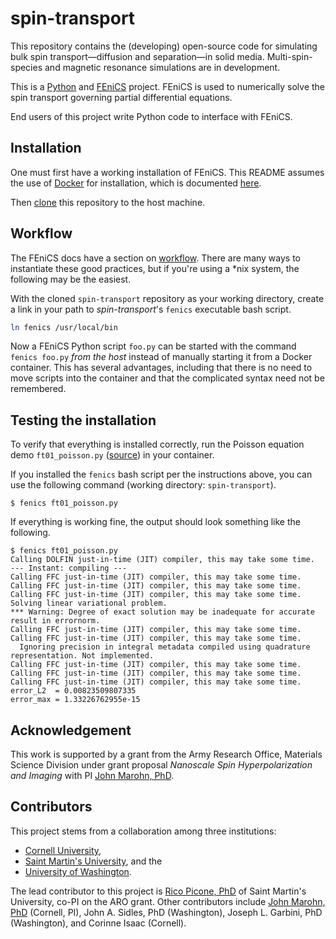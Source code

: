 # spin-transport

This repository contains the (developing) open-source code for simulating bulk spin transport&mdash;diffusion and separation&mdash;in solid media. Multi-spin-species and magnetic resonance simulations are in development.

This is a [Python](https://www.python.org/) and [FEniCS](https://fenicsproject.org/) project. FEniCS is used to numerically solve the spin transport governing partial differential equations.

End users of this project write Python code to interface with FEniCS.

## Installation

One must first have a working installation of FEniCS.
This README assumes the use of [Docker](https://www.docker.com/) for installation, which is documented [here](http://fenics.readthedocs.io/projects/containers/en/latest/).

Then [clone](https://help.github.com/articles/cloning-a-repository/) this repository to the host machine.

## Workflow

The FEniCS docs have a section on [workflow](http://fenics.readthedocs.io/projects/containers/en/latest/work_flows.html).
There are many ways to instantiate these good practices, but if you're using a *nix system, the following may be the easiest.

With the cloned `spin-transport` repository as your working directory, create a link in your path to _spin-transport_'s `fenics` executable bash script.

```bash
ln fenics /usr/local/bin
```

Now a FEniCS Python script `foo.py` can be started with the command `fenics foo.py` _from the host_ instead of manually starting it from a Docker container.
This has several advantages, including that there is no need to move scripts into the container and that the complicated syntax need not be remembered.

## Testing the installation

To verify that everything is installed correctly, run the Poisson equation demo `ft01_poisson.py` ([source](https://fenicsproject.org/pub/tutorial/html/._ftut1004.html)) in your container.

If you installed the `fenics` bash script per the instructions above, you can use the following command (working directory: `spin-transport`).

```shell
$ fenics ft01_poisson.py
```

If everything is working fine, the output should look something like the following.

```shell
$ fenics ft01_poisson.py
Calling DOLFIN just-in-time (JIT) compiler, this may take some time.
--- Instant: compiling ---
Calling FFC just-in-time (JIT) compiler, this may take some time.
Calling FFC just-in-time (JIT) compiler, this may take some time.
Calling FFC just-in-time (JIT) compiler, this may take some time.
Solving linear variational problem.
*** Warning: Degree of exact solution may be inadequate for accurate result in errornorm.
Calling FFC just-in-time (JIT) compiler, this may take some time.
Calling FFC just-in-time (JIT) compiler, this may take some time.
  Ignoring precision in integral metadata compiled using quadrature representation. Not implemented.
Calling FFC just-in-time (JIT) compiler, this may take some time.
Calling FFC just-in-time (JIT) compiler, this may take some time.
Calling FFC just-in-time (JIT) compiler, this may take some time.
error_L2  = 0.00823509807335
error_max = 1.33226762955e-15
```

## Acknowledgement

This work is supported by a grant from the Army Research Office, Materials Science Division under grant proposal _Nanoscale Spin Hyperpolarization and Imaging_ <!-- TODO: grant number -->
with PI [John Marohn, PhD](http://marohn.chem.cornell.edu/).

## Contributors

This project stems from a collaboration among three institutions:

- [Cornell University](http://www.cornell.edu/), 
- [Saint Martin's University](https://www.stmartin.edu/), and the
- [University of Washington](http://www.washington.edu/).

The lead contributor to this project is [Rico Picone, PhD](http://ricopic.one) of Saint Martin's University, co-PI on the ARO grant.
Other contributors include [John Marohn, PhD](http://marohn.chem.cornell.edu/) (Cornell, PI), John A. Sidles, PhD (Washington), Joseph L. Garbini, PhD (Washington), and Corinne Isaac (Cornell).